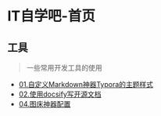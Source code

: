 # IT自学吧-首页

## 工具

> 一些常用开发工具的使用

- [01.自定义Markdown神器Typora的主题样式](1.tools/01.自定义Markdown神器Typora的主题样式.md)
- [02.使用docsify写开源文档](1.tools/02.使用docsify写开源文档)
- [04.图床神器配置](1.tools/04.图床神器配置)

